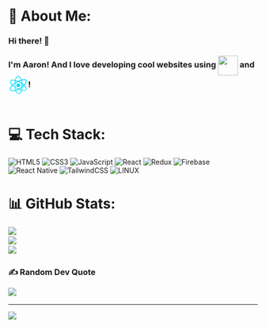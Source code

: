 # 💫 About Me:
### Hi there! 👋<br><br>I'm Aaron! And I love developing cool websites using <img src="https://media3.giphy.com/media/ln7z2eWriiQAllfVcn/giphy.gif?cid=6c09b952ksbf5116ux8z7cvr1sfvge7xq3c1arm609caq57u&rid=giphy.gif&ct=s" width='40' height='40' align='center' /> and <img src="https://raw.githubusercontent.com/nullptr7/nullptr7/master/resources/react-2.gif" width='40' height='40' align='center'/>!<br><br>


# 💻 Tech Stack:
![HTML5](https://img.shields.io/badge/html5-%23E34F26.svg?style=for-the-badge&logo=html5&logoColor=white) ![CSS3](https://img.shields.io/badge/css3-%231572B6.svg?style=for-the-badge&logo=css3&logoColor=white) ![JavaScript](https://img.shields.io/badge/javascript-%23323330.svg?style=for-the-badge&logo=javascript&logoColor=%23F7DF1E) ![React](https://img.shields.io/badge/react-%2320232a.svg?style=for-the-badge&logo=react&logoColor=%2361DAFB) ![Redux](https://img.shields.io/badge/redux-%23593d88.svg?style=for-the-badge&logo=redux&logoColor=white) ![Firebase](https://img.shields.io/badge/firebase-%23039BE5.svg?style=for-the-badge&logo=firebase) ![React Native](https://img.shields.io/badge/react_native-%2320232a.svg?style=for-the-badge&logo=react&logoColor=%2361DAFB) ![TailwindCSS](https://img.shields.io/badge/tailwindcss-%2338B2AC.svg?style=for-the-badge&logo=tailwind-css&logoColor=white) ![LINUX](https://img.shields.io/badge/Linux-FCC624?style=for-the-badge&logo=linux&logoColor=black)
# 📊 GitHub Stats:
![](https://github-readme-stats.vercel.app/api?username=shaik-aaron&theme=dark&hide_border=false&include_all_commits=false&count_private=false)<br/>
![](https://github-readme-streak-stats.herokuapp.com/?user=shaik-aaron&theme=dark&hide_border=false)<br/>
![](https://github-readme-stats.vercel.app/api/top-langs/?username=shaik-aaron&theme=dark&hide_border=false&include_all_commits=false&count_private=false&layout=compact)

### ✍️ Random Dev Quote
![](https://quotes-github-readme.vercel.app/api?type=horizontal&theme=radical)

---
[![](https://visitcount.itsvg.in/api?id=shaik-aaron&icon=0&color=0)](https://visitcount.itsvg.in)

<!-- Proudly created with GPRM ( https://gprm.itsvg.in ) -->

